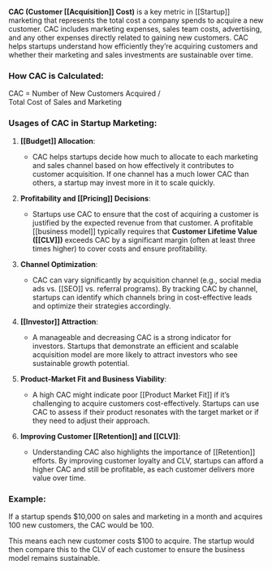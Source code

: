 **CAC (Customer [[Acquisition]] Cost)** is a key metric in [[Startup]] marketing that represents the total cost a company spends to acquire a new customer. CAC includes marketing expenses, sales team costs, advertising, and any other expenses directly related to gaining new customers. CAC helps startups understand how efficiently they’re acquiring customers and whether their marketing and sales investments are sustainable over time.

### How CAC is Calculated:
CAC = Number of New Customers Acquired / Total Cost of Sales and Marketing​

### Usages of CAC in Startup Marketing:

1. **[[Budget]] Allocation**:
   - CAC helps startups decide how much to allocate to each marketing and sales channel based on how effectively it contributes to customer acquisition. If one channel has a much lower CAC than others, a startup may invest more in it to scale quickly.

2. **Profitability and [[Pricing]] Decisions**:
   - Startups use CAC to ensure that the cost of acquiring a customer is justified by the expected revenue from that customer. A profitable [[business model]] typically requires that **Customer Lifetime Value ([[CLV]])** exceeds CAC by a significant margin (often at least three times higher) to cover costs and ensure profitability.

3. **Channel Optimization**:
   - CAC can vary significantly by acquisition channel (e.g., social media ads vs. [[SEO]] vs. referral programs). By tracking CAC by channel, startups can identify which channels bring in cost-effective leads and optimize their strategies accordingly.

4. **[[Investor]] Attraction**:
   - A manageable and decreasing CAC is a strong indicator for investors. Startups that demonstrate an efficient and scalable acquisition model are more likely to attract investors who see sustainable growth potential.

5. **Product-Market Fit and Business Viability**:
   - A high CAC might indicate poor [[Product Market Fit]] if it’s challenging to acquire customers cost-effectively. Startups can use CAC to assess if their product resonates with the target market or if they need to adjust their approach.

6. **Improving Customer [[Retention]] and [[CLV]]**:
   - Understanding CAC also highlights the importance of [[Retention]] efforts. By improving customer loyalty and CLV, startups can afford a higher CAC and still be profitable, as each customer delivers more value over time.

### Example:
If a startup spends $10,000 on sales and marketing in a month and acquires 100 new customers, the CAC would be 100.

This means each new customer costs $100 to acquire. The startup would then compare this to the CLV of each customer to ensure the business model remains sustainable.